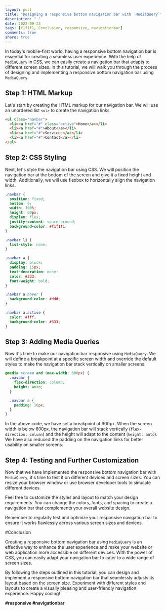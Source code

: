 ```yaml
---
layout: post
title: "Designing a responsive bottom navigation bar with `MediaQuery`"
description: " "
date: 2023-09-23
tags: [f1f1f1, Conclusion, responsive, navigationbar]
comments: true
share: true
---
```


In today's mobile-first world, having a responsive bottom navigation bar is essential for creating a seamless user experience. With the help of `MediaQuery` in CSS, we can easily create a navigation bar that adapts to different screen sizes. In this tutorial, we will walk you through the process of designing and implementing a responsive bottom navigation bar using `MediaQuery`.

## Step 1: HTML Markup

Let's start by creating the HTML markup for our navigation bar. We will use an unordered list `<ul>` to create the navigation links.

```html
<ul class="navbar">
  <li><a href="#" class="active">Home</a></li>
  <li><a href="#">About</a></li>
  <li><a href="#">Services</a></li>
  <li><a href="#">Contact</a></li>
</ul>
```

## Step 2: CSS Styling

Next, let's style the navigation bar using CSS. We will position the navigation bar at the bottom of the screen and give it a fixed height and width. Additionally, we will use flexbox to horizontally align the navigation links.

```css
.navbar {
  position: fixed;
  bottom: 0;
  width: 100%;
  height: 60px;
  display: flex;
  justify-content: space-around;
  background-color: #f1f1f1;
}

.navbar li {
  list-style: none;
}

.navbar a {
  display: block;
  padding: 15px;
  text-decoration: none;
  color: #333;
  font-weight: bold;
}

.navbar a:hover {
  background-color: #ddd;
}

.navbar a.active {
  color: #fff;
  background-color: #333;
}
```

## Step 3: Adding Media Queries

Now it's time to make our navigation bar responsive using `MediaQuery`. We will define a breakpoint at a specific screen width and override the default styles to make the navigation bar stack vertically on smaller screens.

```css
@media screen and (max-width: 600px) {
  .navbar {
    flex-direction: column;
    height: auto;
  }

  .navbar a {
    padding: 10px;
  }
}
```

In the above code, we have set a breakpoint at 600px. When the screen width is below 600px, the navigation bar will stack vertically (`flex-direction: column`) and the height will adapt to the content (`height: auto`). We have also reduced the padding on the navigation links for better usability on smaller screens.

## Step 4: Testing and Further Customization

Now that we have implemented the responsive bottom navigation bar with `MediaQuery`, it's time to test it on different devices and screen sizes. You can resize your browser window or use browser developer tools to simulate different devices.

Feel free to customize the styles and layout to match your design requirements. You can change the colors, fonts, and spacing to create a navigation bar that complements your overall website design.

Remember to regularly test and optimize your responsive navigation bar to ensure it works flawlessly across various screen sizes and devices.

#Conclusion

Creating a responsive bottom navigation bar using `MediaQuery` is an effective way to enhance the user experience and make your website or web application more accessible on different devices. With the power of CSS, you can easily adapt your navigation bar to cater to a wide range of screen sizes.

By following the steps outlined in this tutorial, you can design and implement a responsive bottom navigation bar that seamlessly adjusts its layout based on the screen size. Experiment with different styles and layouts to create a visually pleasing and user-friendly navigation experience. Happy coding!

**#responsive #navigationbar**